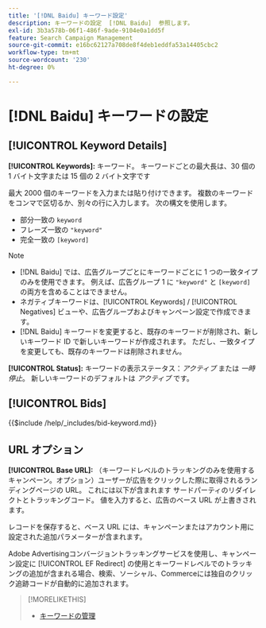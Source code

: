 ```yaml
---
title: '[!DNL Baidu] キーワード設定'
description: キーワードの設定  [!DNL Baidu]  参照します。
exl-id: 3b3a578b-06f1-486f-9ade-9104e0a1dd5f
feature: Search Campaign Management
source-git-commit: e16bc62127a708de8f4deb1eddfa53a14405cbc2
workflow-type: tm+mt
source-wordcount: '230'
ht-degree: 0%

---
```


# [!DNL Baidu] キーワードの設定

## [!UICONTROL Keyword Details]

**[!UICONTROL Keywords]:** キーワード。 キーワードごとの最大長は、30 個の 1 バイト文字または 15 個の 2 バイト文字です

最大 2000 個のキーワードを入力または貼り付けできます。 複数のキーワードをコンマで区切るか、別々の行に入力します。 次の構文を使用します。

* 部分一致の `keyword`
* フレーズ一致の `"keyword"`
* 完全一致の `[keyword]`

>[!NOTE]
>
>* [!DNL Baidu] では、広告グループごとにキーワードごとに 1 つの一致タイプのみを使用できます。 例えば、広告グループ 1 に `"keyword"` と `[keyword]` の両方を含めることはできません。
>* ネガティブキーワードは、[!UICONTROL Keywords] / [!UICONTROL Negatives] ビューや、広告グループおよびキャンペーン設定で作成できます。
>* [!DNL Baidu] キーワードを変更すると、既存のキーワードが削除され、新しいキーワード ID で新しいキーワードが作成されます。 ただし、一致タイプを変更しても、既存のキーワードは削除されません。

**[!UICONTROL Status]:** キーワードの表示ステータス：*アクティブ* または *一時停止*。 新しいキーワードのデフォルトは *アクティブ* です。

## [!UICONTROL Bids]

<!-- **[!UICONTROL Bid]:** -->

{{$include /help/_includes/bid-keyword.md}}

## URL オプション

**[!UICONTROL Base URL]:** （キーワードレベルのトラッキングのみを使用するキャンペーン。オプション）ユーザーが広告をクリックした際に取得されるランディングページの URL。 これには以下が含まれます
サードパーティのリダイレクトとトラッキングコード。 値を入力すると、広告のベース URL が上書きされます。

レコードを保存すると、ベース URL には、キャンペーンまたはアカウント用に設定された追加パラメーターが含まれます。

Adobe Advertisingコンバージョントラッキングサービスを使用し、キャンペーン設定に [!UICONTROL EF Redirect] の使用とキーワードレベルでのトラッキングの追加が含まれる場合、検索、ソーシャル、Commerceには独自のクリック追跡コードが自動的に追加されます。

>[!MORELIKETHIS]
>
>* [ キーワードの管理 ](/help/search-social-commerce/campaign-management/campaigns/keyword-manage.md)

